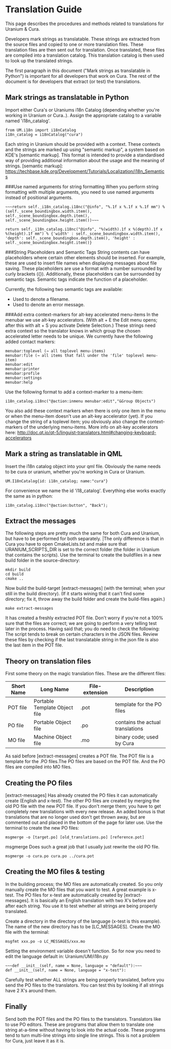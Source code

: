 Translation Guide
=================

This page describes the procedures and methods related to translations for Uranium & Cura.

Developers mark strings as translatable. These strings are extracted from the source files and copied to one or more translation files. These translation files are then sent out for translation. Once translated, these files are compiled into a translation catalog. This translation catalog is then used to look up the translated strings.

The first paragraph in this document ("Mark strings as translatable in Python") is important for all developers that work on Cura. The rest of the document is for developers that extract (or test) the translations. 

Mark strings as translatable in Python
--------------------------------------

Import either Cura's or Uraniums i18n Catalog (depending whether you're working in Uranium or Cura..). Assign the appropriate catalog to a variable named 'i18n_catalog'. 
```
from UM.i18n import i18nCatalog
i18n_catalog = i18nCatalog("cura")
```
Each string in Uranium should be provided with a context. These contexts and the strings are marked up using "semantic markup", a system based on KDE's [semantic markup]. This format is intended to provide a standardised way of providing additional
information about the usage and the meaning of strings. [semantic markup]:
https://techbase.kde.org/Development/Tutorials/Localization/i18n_Semantics

###Use named arguments for string formatting
When you perform string formatting with multiple arguments, you need to use named arguments instead of positional arguments. 
```
~~~return self._i18n_catalog.i18nc("@info", "%.1f x %.1f x %.1f mm") % (self._scene_boundingbox.width.item(), self._scene_boundingbox.depth.item(), self._scene_boundingbox.height.item())~~~
```
```
return self._i18n_catalog.i18nc("@info", "%(width).1f x %(depth).1f x %(height).1f mm") % {'width' : self._scene_boundingbox.width.item(), 'depth': self._scene_boundingbox.depth.item(), 'height' : self._scene_boundingbox.height.item()}
```

###String Placeholders and Semantic Tags
String contents can have placeholders where certain other elements should be
inserted. For example, these are used to insert file names when displaying
messages about file saving. These placeholders are use a format with a number
surrounded by curly brackets ({}). Additionally, these placeholders can be
surrounded by semantic tags. Semantic tags indicate the function of a
placeholder.

Currently, the following two semantic tags are available:
* <filename></filename> Used to denote a filename.
* <message></message> Used to denote an error message.

###Add extra context-markers for alt-key accelerated menu-items
In the menubar we use alt-key accelerators. (With alt + E the Edit menu opens; after this with alt + S you activate Delete Selection.) These strings need extra context so the translator knows in which group the chosen accelerated letter needs to be unique. We currently have the following added contact markers: 
```
menubar:toplevel (→ all toplevel menu-items)
menubar:file (→ all items that fall under the 'file' toplevel menu-item)
menubar:edit
menubar:printer
menubar:profile
menubar:settings
menubar:help
```
Use the following format to add a context-marker to a menu-item: 
```
i18n_catalog.i18nc("@action:inmenu menubar:edit","&Group Objects")
```
You also add these context markers when there is only one item in the menu or when the menu-item doesn't use an alt-key accelerator (yet). If you change the string of a toplevel item; you obviously also change the context-markers of the underlying menu-items. More info on alt-key accelerators here: http://doc.qt.io/qt-5/linguist-translators.html#changing-keyboard-accelerators


Mark a string as translatable in QML
------------------------------------

Insert the i18n catalog object into your qml file.  Obviously the name needs to be cura or uranium, whether you're working in Cura or Uranium.
```
UM.I18nCatalog{id: i18n_catalog; name:"cura"}
```
For convenience we name the id 'i18_catalog'. Everything else works exactly the same as in python: 
```
i18n_catalog.i18nc("@action:button", "Back");
```

Extract the messages
--------------------

The following steps are pretty much the same for both Cura and Uranium, but have to be performed for both separately. |The only difference is that in Cura you have to open CmakeLists.txt and make sure that URANIUM_SCRIPTS_DIR is set to the correct folder (the folder in Uranium that contains the scripts). Use the terminal to create the buildfiles in a new build folder in the source-directory: 
```
mkdir build
cd build
cmake ..
```
Now build the build-target [extract-messages] (with the terminal; when your still in the build directory). (If it starts wining that it can't find some directory; fix it, throw away the build folder and create the build-files again.)
```
make extract-messages
```

It has created a freshly extracted POT file. 
Don't worry if you're not a 100% sure that the files are correct; we are going to perform a very telling test later in the process. Having said that; you do need to check the following: The script tends to break on certain characters in the JSON files. Review these files by checking if the last translatable string in the json file is also the last item in the POT file. 

Theory on translation files
---------------------------
First some theory on the magic translation files. These are the different files: 

| Short Name    | Long Name                       | File-extension  | Description                       |
| ------------- | ------------------------------- |---------------- |---------------------------------- |
| POT file      | Portable Template Object file   | .pot            | template for the PO files         |
| PO file       | Portable Object file            | .po             | contains the actual translations  |
| MO file       | Machine Object file             | .mo             | binary code; used by Cura         |

As said before [extract-messages] creates a POT file. The POT file is a template for the .PO files.The PO files are based on the POT file. And the PO files are compiled into MO files. 

Creating the PO files
---------------------

[extract-messages] Has already created the PO files it can automatically create (English and x-test). The other PO files are created by merging the old PO file with the new POT file. If you don't merge them; you have to get completely new translations with every new release. An added bonus is that translations that are no longer used don't get thrown away, but are commented out and placed in the bottom of the page for later use. Use the terminal to create the new PO files:
```
msgmerge -o [target.po] [old_translations.po] [reference.pot]
```
msgmerge Does such a great job that I usually just rewrite the old PO file. 
```
msgmerge -o cura.po cura.po ../cura.pot
```
Creating the MO files & testing
-------------------------------
In the building process; the MO files are automatically created. So you only manually create the MO files that you want to test. A great example is x-test. The PO files for x-test are automatically created by [extract-messages]. It is basically an English translation with two X's before and after each string. You use it to test whether all strings are being properly translated.  

Create a directory in the directory of the language (x-test is this example). The name of the new directory has to be [LC_MESSAGES]. Create the MO file with the terminal: 
```
msgfmt xxx.po -o LC_MESSAGES/xxx.mo
```
Setting the environment variable doesn't function. So for now you need to edit the language default in: Uranium/UM/i18n.py
```
~~~def __init__(self, name = None, language = "default"):~~~
def __init__(self, name = None, language = "x-test"):
```
Carefully test whether ALL strings are being properly translated, before you send the PO files to the translators. You can test this by looking if all strings have 2 X's around them. 

Finally
-------
Send both the POT files and the PO files to the translators. Translators like to use PO editors. These are programs that allow them to translate one string at-a-time without having to look into the actual code. These programs tend to turn multi-line strings into single line strings. This is not a problem for Cura, just leave it as it is. 
